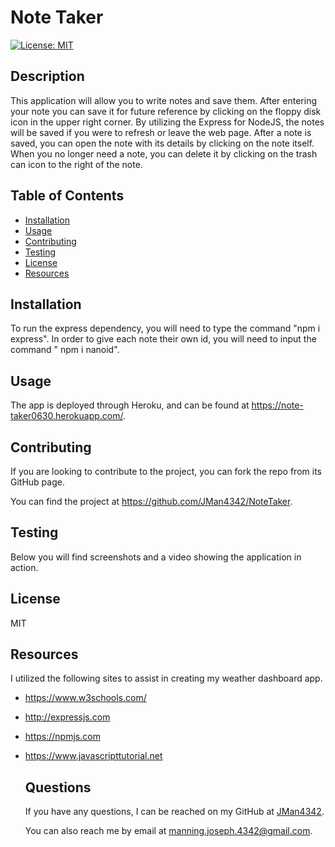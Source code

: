 # Note Taker
  
  [![License: MIT](https://img.shields.io/badge/License-MIT-yellow.svg)](https://opensource.org/licenses/MIT)

  ## Description
  This application will allow you to write notes and save them.  After entering your note you can save it for future reference by clicking on the floppy disk icon in the upper right corner.  By utilizing the Express for NodeJS, the notes will be saved if you were to refresh or leave the web page.  After a note is saved, you can open the note with its details by clicking on the note itself.  When you no longer need a note, you can delete it by clicking on the trash can icon to the right of the note.


  ## Table of Contents

  - [Installation](#installation)
  - [Usage](#usage)
  - [Contributing](#contributing)
  - [Testing](#testing)
  - [License](#license)
  - [Resources](#resources)


  ## Installation
  To run the express dependency, you will need to type the command "npm i express". In order to give each note their own id, you will need to input the command " npm i nanoid".
  

  ## Usage
  The app is deployed through Heroku, and can be found at https://note-taker0630.herokuapp.com/.


  ## Contributing
  If you are looking to contribute to the project, you can fork the repo from its GitHub page.

  You can find the project at https://github.com/JMan4342/NoteTaker.
  

  ## Testing
  Below you will find screenshots and a video showing the application in action.
  

  ## License
  MIT


  ## Resources
  I utilized the following sites to assist in creating my weather dashboard app.
* https://www.w3schools.com/
* http://expressjs.com
* https://npmjs.com
* https://www.javascripttutorial.net
  
  
  
  ## Questions
  If you have any questions, I can be reached on my GitHub at [JMan4342](https://github.com/JMan4342).

  You can also reach me by email at manning.joseph.4342@gmail.com.